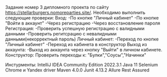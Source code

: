 Задание номер 3 дипломного проекта по сайту https://stellarburgers.nomoreparties.site/.
Необходимо выполнить следующие проверки:
Вход:
-По кнопке "Личный кабинет"
-По кнопке "Войти в аккаунт"
-Через регистрацию
-Через восстановление пароля
Регистрация:
-Проверить успешную регистрацию с валидными данными
-Проверить регитсрацию с невалидными данными(некорректный пароль)
Личный кабинет:
-Переход по кнопке "Личный кабинет"
-Переход из кабинета в конструктор
Выход из аккаунта:
-Выход из аккаунта через кнопку "Выйти" в личном кабинете.
Конструктор:
Проверить переходы к: "Булки","Соусы","Начинки"

Инстурменты:
IntelliJ IDEA Community Edition 2022.3.1
Java 11
Selenium
Chrome и Yandex driver
Maven 4.0.0
Junit 4.13.2
Allure
Rest Assured